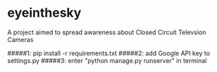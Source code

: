 # eyeinthesky
A project aimed to spread awareness about Closed Circuit Televsion Cameras

#####1: pip install -r requirements.txt
#####2: add Google API key to settings.py
#####3: enter "python manage.py runserver" in terminal
